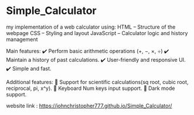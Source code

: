 # Simple_Calculator

my implementation of a web calculator using: 
HTML – Structure of the webpage
CSS – Styling and layout
JavaScript – Calculator logic and history management

Main features:
✔️ Perform basic arithmetic operations (+, −, ×, ÷)
✔️ Maintain a history of past calculations.
✔️ User-friendly and responsive UI.
✔️ Simple and fast.

Additional features:
🔹 Support for scientific calculations(sq root, cubic root, reciprocal, pi, x^y).
🔹 Keyboard Num keys input support.
🔹 Dark mode support.



website link : https://johnchristopher777.github.io/Simple_Calculator/
